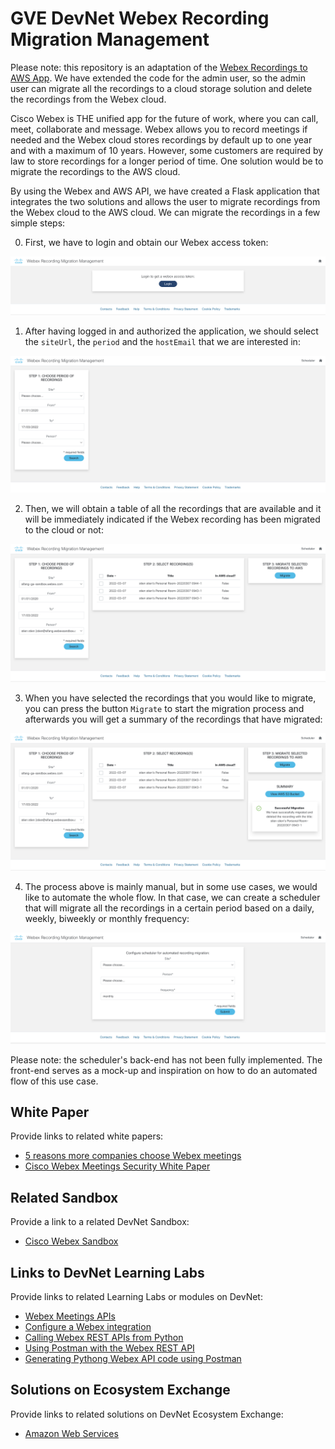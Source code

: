# GVE DevNet Webex Recording Migration Management
Please note: this repository is an adaptation of the [Webex Recordings to AWS App](https://github.com/gve-sw/gve_devnet_webex_recordings_to_aws). We have extended the code for the admin user, so the admin user can migrate all the recordings to a cloud storage solution and delete the recordings from the Webex cloud. 

Cisco Webex is THE unified app for the future of work, where you can call, meet, collaborate and message. Webex allows you to record meetings if needed and the Webex cloud stores recordings by default up to one year and with a maximum of 10 years. However, some customers are required by law to store recordings for a longer period of time. One solution would be to migrate the recordings to the AWS cloud. 

By using the Webex and AWS API, we have created a Flask application that integrates the two solutions and allows the user to migrate recordings from the Webex cloud to the AWS cloud. We can migrate the recordings in a few simple steps:

0. First, we have to login and obtain our Webex access token:

![IMAGES/0_login.png](IMAGES/migration_0_login.png)

1. After having logged in and authorized the application, we should select the `siteUrl`, the `period` and the `hostEmail` that we are interested in:

![IMAGES/1_select_period.png](IMAGES/migration_1_select_period.png)

2. Then, we will obtain a table of all the recordings that are available and it will be immediately indicated if the Webex recording has been migrated to the cloud or not: 

![IMAGES/2_select_recording.png](IMAGES/migration_2_select_recording.png)

3. When you have selected the recordings that you would like to migrate, you can press the button `Migrate` to start the migration process and afterwards you will get a summary of the recordings that have migrated:

![IMAGES/3_migrate.png](IMAGES/migration_3_migrate.png)

4. The process above is mainly manual, but in some use cases, we would like to automate the whole flow. In that case, we can create a scheduler that will migrate all the recordings in a certain period based on a daily, weekly, biweekly or monthly frequency:

![IMAGES/4_summary.png](IMAGES/migration_4_scheduler.png)

Please note: the scheduler's back-end has not been fully implemented. The front-end serves as a mock-up and inspiration on how to do an automated flow of this use case. 

## White Paper
Provide links to related white papers:
* [5 reasons more companies choose Webex meetings](https://www.cisco.com/c/dam/m/digital/elq-cmcglobal/OCA/Assets/Collaboration/5-reasons-more-companies-choose-webex.pdf)
* [Cisco Webex Meetings Security White Paper](https://www.cisco.com/c/en/us/products/collateral/conferencing/webex-meeting-center/white-paper-c11-737588.html)

## Related Sandbox
Provide a link to a related DevNet Sandbox:

* [Cisco Webex Sandbox](https://devnetsandbox.cisco.com/RM/Diagram/Index/cf7eca30-b4e8-44be-a529-e25a1c078ab3?diagramType=Topology)

## Links to DevNet Learning Labs
Provide links to related Learning Labs or modules on DevNet:

* [Webex Meetings APIs](https://developer.cisco.com/learning/labs/collab-webex/)
* [Configure a Webex integration](https://developer.cisco.com/learning/labs/collab-business-conf-webex-integration-itp/)
* [Calling Webex REST APIs from Python](https://developer.cisco.com/learning/labs/webex-messaging-python/)
* [Using Postman with the Webex REST API](https://developer.cisco.com/learning/labs/webex-messaging-postman/)
* [Generating Pythong Webex API code using Postman](https://developer.cisco.com/learning/labs/collab-webex-interfacing-with-rest/)

## Solutions on Ecosystem Exchange
Provide links to related solutions on DevNet Ecosystem Exchange:

* [Amazon Web Services](https://developer.cisco.com/ecosystem/security/partners/security_amazonwebservices/)

